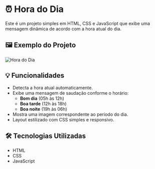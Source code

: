 # ⏰ Hora do Dia

Este é um projeto simples em HTML, CSS e JavaScript que exibe uma mensagem dinâmica de acordo com a hora atual do dia.

## 🖼️ Exemplo do Projeto

![Hora do Dia](https://i.imgur.com/yGBYPeL.png)

## 💡 Funcionalidades

- Detecta a hora atual automaticamente.
- Exibe uma mensagem de saudação conforme o horário:
  - **Bom dia** (05h às 12h)
  - **Boa tarde** (12h às 18h)
  - **Boa noite** (19h às 06h)
- Mostra uma imagem correspondente ao período do dia.
- Layout estilizado com CSS simples e responsivo.

## 🛠️ Tecnologias Utilizadas

- HTML
- CSS
- JavaScript
